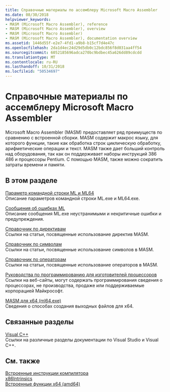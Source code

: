 ```yaml
---
title: Справочные материалы по ассемблеру Microsoft Macro Assembler
ms.date: 08/30/2018
helpviewer_keywords:
- MASM (Microsoft Macro Assembler), reference
- MASM (Microsoft Macro Assembler), overview
- MASM (Microsoft Macro Assembler)
- MASM (Microsoft Macro Assembler), documentation overview
ms.assetid: 1446d55f-e2e7-4fd1-a9b8-b15cf7d4e47c
ms.openlocfilehash: 2da1d4ec24d29d5db0c12bdc856f8d031aa4ff54
ms.sourcegitcommit: 6052185696adca270bc9bdbec45a626dd89cdcdd
ms.translationtype: MT
ms.contentlocale: ru-RU
ms.lasthandoff: 10/31/2018
ms.locfileid: "50534697"
---
```

# <a name="microsoft-macro-assembler-reference"></a>Справочные материалы по ассемблеру Microsoft Macro Assembler

Microsoft Macro Assembler (MASM) предоставляет ряд преимуществ по сравнению с встроенной сборки. MASM содержит макрос языку, для которого функции, такие как обработка строк циклическую обработку, арифметические операции и текст. MASM также дает больший контроль над оборудования, так как он поддерживает наборы инструкций 386 486 и процессоры Pentium. С помощью MASM, также можно сократить затраты времени и памяти.

## <a name="in-this-section"></a>В этом разделе

[Параметр командной строки ML и ML64](../../assembler/masm/ml-and-ml64-command-line-reference.md)<br/>
Описание параметров командной строки ML.exe и ML64.exe.

[Сообщения об ошибках ML](../../assembler/masm/ml-error-messages.md)<br/>
Описание сообщения ML.exe неустранимыми и некритичные ошибки и предупреждения.

[Справочник по директивам](../../assembler/masm/directives-reference.md)<br/>
Ссылки на статьи, посвященные использование директив MASM.

[Справочник по символам](../../assembler/masm/symbols-reference.md)<br/>
Ссылки на статьи, посвященные использование символов в MASM.

[Справочник по операторам](../../assembler/masm/operators-reference.md)<br/>
Ссылки на статьи, посвященные использование операторов в MASM.

[Руководства по программированию для изготовителей процессоров](../../assembler/masm/processor-manufacturer-programming-manuals.md)<br/>
Ссылки на веб-сайты, могут содержать программирования сведения о процессорах, не производства, продаже или поддерживаемые корпорацией Майкрософт.

[MASM для x64 (ml64.exe)](../../assembler/masm/masm-for-x64-ml64-exe.md)<br/>
Сведения о способах создания выходных файлов для x64.

## <a name="related-sections"></a>Связанные разделы

[Visual C++](../../visual-cpp-in-visual-studio.md)<br/>
Ссылки на различные разделы документации по Visual Studio и Visual C++.

## <a name="see-also"></a>См. также

[Встроенные инструкции компилятора](../../intrinsics/compiler-intrinsics.md)<br/>
[x86Intrinsics](../../intrinsics/x86-intrinsics-list.md)<br/>
[Встроенные функции x64 (amd64)](../../intrinsics/x64-amd64-intrinsics-list.md)<br/>